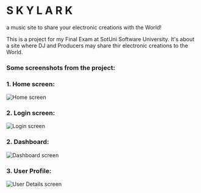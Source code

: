 # S K Y L A R K
 a music site to share your electronic creations with the World!

This is a project for my Final Exam at SotUni Software University.
It's about a site where DJ and Producers may share thir electronic creations to the World.

<h3>Some screenshots from the project:</h3>

<h3>1. Home screen:</h3>
<img alt="Home screen" src="https://i.ibb.co/2SqGMGD/home.png" align="center"/>
<h3>2. Login screen:</h3>
<img alt="Login screen" src="https://i.ibb.co/HNvKG7T/login.png" align="center"/>
<h3>2. Dashboard:</h3>
<img alt="Dashboard screen" src="https://i.ibb.co/4Vkg3GF/dashboard.png" align="center"/>
<h3>3. User Profile:</h3>
<img alt="User Details screen" src="https://i.ibb.co/Jz4K2yH/user-details.png" align="center"/>
